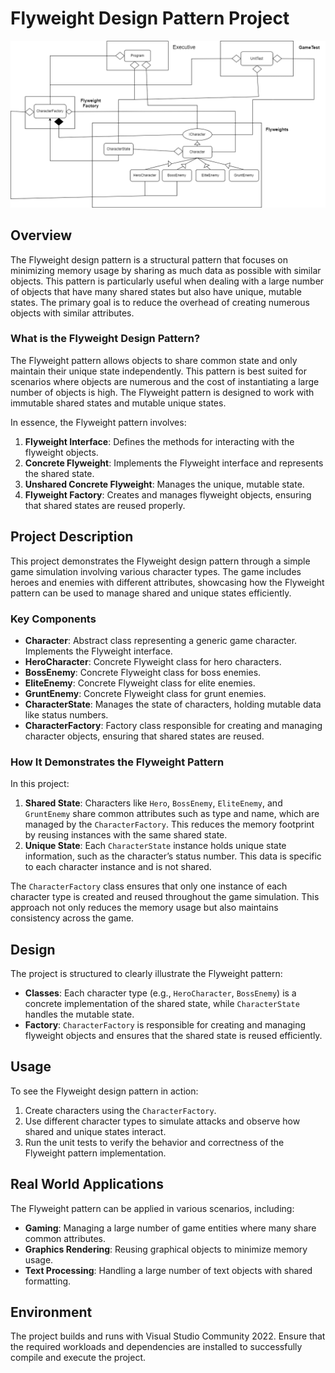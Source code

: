 # Flyweight Design Pattern Project

![Class Diagram](FlyweightClassDiagram.png)

## Overview

The Flyweight design pattern is a structural pattern that focuses on minimizing memory usage by sharing as much data as possible with similar objects. This pattern is particularly useful when dealing with a large number of objects that have many shared states but also have unique, mutable states. The primary goal is to reduce the overhead of creating numerous objects with similar attributes.

### What is the Flyweight Design Pattern?

The Flyweight pattern allows objects to share common state and only maintain their unique state independently. This pattern is best suited for scenarios where objects are numerous and the cost of instantiating a large number of objects is high. The Flyweight pattern is designed to work with immutable shared states and mutable unique states.

In essence, the Flyweight pattern involves:
1. **Flyweight Interface**: Defines the methods for interacting with the flyweight objects.
2. **Concrete Flyweight**: Implements the Flyweight interface and represents the shared state.
3. **Unshared Concrete Flyweight**: Manages the unique, mutable state.
4. **Flyweight Factory**: Creates and manages flyweight objects, ensuring that shared states are reused properly.

## Project Description

This project demonstrates the Flyweight design pattern through a simple game simulation involving various character types. The game includes heroes and enemies with different attributes, showcasing how the Flyweight pattern can be used to manage shared and unique states efficiently.

### Key Components

- **Character**: Abstract class representing a generic game character. Implements the Flyweight interface.
- **HeroCharacter**: Concrete Flyweight class for hero characters.
- **BossEnemy**: Concrete Flyweight class for boss enemies.
- **EliteEnemy**: Concrete Flyweight class for elite enemies.
- **GruntEnemy**: Concrete Flyweight class for grunt enemies.
- **CharacterState**: Manages the state of characters, holding mutable data like status numbers.
- **CharacterFactory**: Factory class responsible for creating and managing character objects, ensuring that shared states are reused.

### How It Demonstrates the Flyweight Pattern

In this project:
1. **Shared State**: Characters like `Hero`, `BossEnemy`, `EliteEnemy`, and `GruntEnemy` share common attributes such as type and name, which are managed by the `CharacterFactory`. This reduces the memory footprint by reusing instances with the same shared state.
2. **Unique State**: Each `CharacterState` instance holds unique state information, such as the character’s status number. This data is specific to each character instance and is not shared.

The `CharacterFactory` class ensures that only one instance of each character type is created and reused throughout the game simulation. This approach not only reduces the memory usage but also maintains consistency across the game.

## Design

The project is structured to clearly illustrate the Flyweight pattern:
- **Classes**: Each character type (e.g., `HeroCharacter`, `BossEnemy`) is a concrete implementation of the shared state, while `CharacterState` handles the mutable state.
- **Factory**: `CharacterFactory` is responsible for creating and managing flyweight objects and ensures that the shared state is reused efficiently.

## Usage

To see the Flyweight design pattern in action:
1. Create characters using the `CharacterFactory`.
2. Use different character types to simulate attacks and observe how shared and unique states interact.
3. Run the unit tests to verify the behavior and correctness of the Flyweight pattern implementation.

## Real World Applications

The Flyweight pattern can be applied in various scenarios, including:
- **Gaming**: Managing a large number of game entities where many share common attributes.
- **Graphics Rendering**: Reusing graphical objects to minimize memory usage.
- **Text Processing**: Handling a large number of text objects with shared formatting.

## Environment

The project builds and runs with Visual Studio Community 2022. Ensure that the required workloads and dependencies are installed to successfully compile and execute the project.